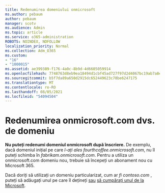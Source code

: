 ```yaml
---
title: Redenumirea domeniului onmicrosoft
ms.author: pebaum
author: pebaum
manager: scotv
ms.audience: Admin
ms.topic: article
ms.service: o365-administration
ROBOTS: NOINDEX, NOFOLLOW
localization_priority: Normal
ms.collection: Adm_O365
ms.custom:
- "16"
- "1000015"
ms.assetid: ae399389-f176-4a0c-8b9d-4d6605059914
ms.openlocfilehash: 7748763d8eb9ea18494d1cbf45ad727f97d2d4067bc19ab7a8e60eeb738b668f
ms.sourcegitcommit: b5f7da89a650d2915dc652449623c78be6247175
ms.translationtype: MT
ms.contentlocale: ro-RO
ms.lasthandoff: 08/05/2021
ms.locfileid: "54094504"
---
```

# <a name="rename-your-onmicrosoftcom-domain"></a>Redenumirea onmicrosoft.com dvs. de domeniu

 **Nu puteți redenumi domeniul onmicrosoft după înscriere.** De exemplu, dacă domeniul inițial pe care  *l-ați ales fourthcoffee.onmicrosoft.com*, nu îl puteți schimba în  *fabrikam.onmicrosoft.com*. Pentru a utiliza un onmicrosoft.com domeniu nou, trebuie să începeți un abonament nou cu Microsoft 365.
  
Dacă doriți să utilizați un domeniu particularizat, cum ar  *fi contoso.com*  , puteți să adăugați unul pe care îl dețineți [sau](https://docs.microsoft.com/microsoft-365/admin/setup/add-domain) [să cumpărați unul de la Microsoft](https://docs.microsoft.com/microsoft-365/admin/get-help-with-domains/buy-a-domain-name).
  